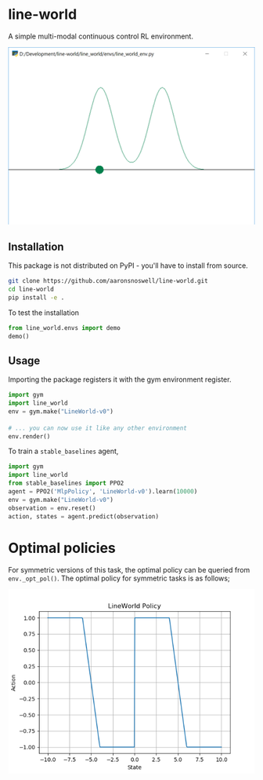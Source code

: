 
# line-world

A simple multi-modal continuous control RL environment.

![The LineWorld environment](doc/line_world_env.png)

## Installation

This package is not distributed on PyPI - you'll have to install from source.

```bash
git clone https://github.com/aaronsnoswell/line-world.git
cd line-world
pip install -e .
```

To test the installation

```python
from line_world.envs import demo
demo()
```

## Usage

Importing the package registers it with the gym environment register.

```python
import gym
import line_world
env = gym.make("LineWorld-v0")

# ... you can now use it like any other environment
env.render()
```

To train a `stable_baselines` agent,

```python
import gym
import line_world
from stable_baselines import PPO2
agent = PPO2('MlpPolicy', 'LineWorld-v0').learn(10000)
env = gym.make("LineWorld-v0")
observation = env.reset()
action, states = agent.predict(observation)
```

# Optimal policies

For symmetric versions of this task, the optimal policy can be queried from
`env._opt_pol()`.
The optimal policy for symmetric tasks is as follows;

![The LineWorld optimal policy](doc/optimal_policy.png)
